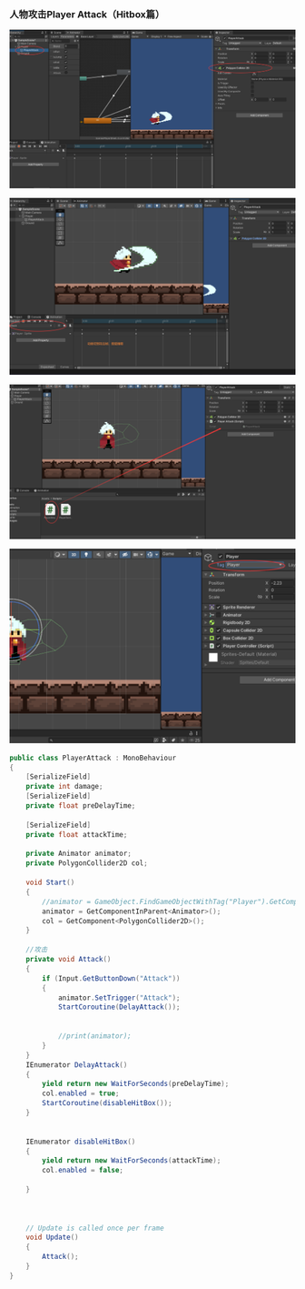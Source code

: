 ### 人物攻击Player Attack（Hitbox篇）

![image-20241222112752155](Images.assets/image-20241222112752155.png)

![image-20241222115738587](Images.assets/image-20241222115738587.png)

![image-20241222115925002](Images.assets/image-20241222115925002.png)

![image-20241222120552078](Images.assets/image-20241222120552078.png)

```c#
public class PlayerAttack : MonoBehaviour
{
    [SerializeField]
    private int damage;
    [SerializeField]
    private float preDelayTime;

    [SerializeField]
    private float attackTime;

    private Animator animator;
    private PolygonCollider2D col;

    void Start()
    {
        //animator = GameObject.FindGameObjectWithTag("Player").GetComponent<Animator>();
        animator = GetComponentInParent<Animator>();
        col = GetComponent<PolygonCollider2D>();
    }

    //攻击
    private void Attack()
    {
        if (Input.GetButtonDown("Attack"))
        {
            animator.SetTrigger("Attack");
            StartCoroutine(DelayAttack());


            //print(animator);
        }
    }
    IEnumerator DelayAttack()
    {
        yield return new WaitForSeconds(preDelayTime);
        col.enabled = true;
        StartCoroutine(disableHitBox());
    }


    IEnumerator disableHitBox()
    {
        yield return new WaitForSeconds(attackTime);
        col.enabled = false;   

    }



    // Update is called once per frame
    void Update()
    {
        Attack();
    }
}

```

